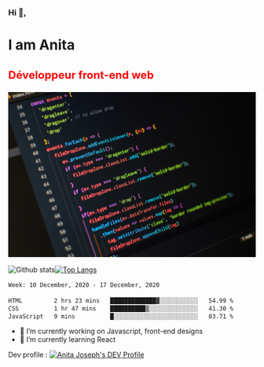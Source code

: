 ### Hi 👋,
 <h1>I am Anita </h1>
 <h3 style="font-size:22px; color:red">Développeur front-end web</h3>
    <img src="https://github.com/Anita-joseph/Anita-joseph/blob/master/images/github-profile.jpg" style="background-size: cover;background-cposition:center" alt="Profile image" />

![Github stats](https://github-readme-stats.vercel.app/api?username=anita-joseph&show_icons=true&theme=radical)[![Top Langs](https://github-readme-stats.vercel.app/api/top-langs/?username=anita-joseph&layout=compact&hide=vue)](https://github.com/Anita-joseph/github-readme-stats)

<!--START_SECTION:waka-->
```text
Week: 10 December, 2020 - 17 December, 2020

HTML         2 hrs 23 mins   █████████████▓░░░░░░░░░░░   54.99 % 
CSS          1 hr 47 mins    ██████████▒░░░░░░░░░░░░░░   41.30 % 
JavaScript   9 mins          █░░░░░░░░░░░░░░░░░░░░░░░░   03.71 % 
```
<!--END_SECTION:waka-->
- 🔭 I’m currently working on Javascript, front-end designs
- 🌱 I’m currently learning React

Dev profile : <a href="https://dev.to/anitajoseph">
  <img src="https://d2fltix0v2e0sb.cloudfront.net/dev-badge.svg" alt="Anita Joseph's DEV Profile" height="30" width="30">
</a>

<!-- - 👯 I’m looking to collaborate on ...
- 🤔 I’m looking for help with API, JSON
- 💬 Ask me about CSS
- 📫 How to reach me: ...
- 😄 Pronouns: ...
- ⚡ Fun fact: ...-->
